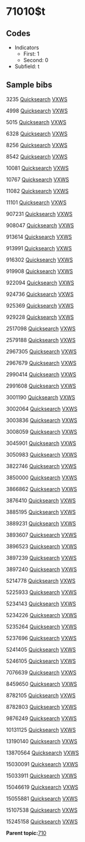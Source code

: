 # 71010$t

## Codes

-   Indicators
    -   First: 1
    -   Second: 0
-   Subfield: t

## Sample bibs

3235 [Quicksearch](https://search.library.yale.edu/catalog/3235) [VXWS](http://prodorbis.library.yale.edu:7014/vxws/GetHoldingsService?bibId=3235)

4998 [Quicksearch](https://search.library.yale.edu/catalog/4998) [VXWS](http://prodorbis.library.yale.edu:7014/vxws/GetHoldingsService?bibId=4998)

5015 [Quicksearch](https://search.library.yale.edu/catalog/5015) [VXWS](http://prodorbis.library.yale.edu:7014/vxws/GetHoldingsService?bibId=5015)

6328 [Quicksearch](https://search.library.yale.edu/catalog/6328) [VXWS](http://prodorbis.library.yale.edu:7014/vxws/GetHoldingsService?bibId=6328)

8256 [Quicksearch](https://search.library.yale.edu/catalog/8256) [VXWS](http://prodorbis.library.yale.edu:7014/vxws/GetHoldingsService?bibId=8256)

8542 [Quicksearch](https://search.library.yale.edu/catalog/8542) [VXWS](http://prodorbis.library.yale.edu:7014/vxws/GetHoldingsService?bibId=8542)

10081 [Quicksearch](https://search.library.yale.edu/catalog/10081) [VXWS](http://prodorbis.library.yale.edu:7014/vxws/GetHoldingsService?bibId=10081)

10767 [Quicksearch](https://search.library.yale.edu/catalog/10767) [VXWS](http://prodorbis.library.yale.edu:7014/vxws/GetHoldingsService?bibId=10767)

11082 [Quicksearch](https://search.library.yale.edu/catalog/11082) [VXWS](http://prodorbis.library.yale.edu:7014/vxws/GetHoldingsService?bibId=11082)

11101 [Quicksearch](https://search.library.yale.edu/catalog/11101) [VXWS](http://prodorbis.library.yale.edu:7014/vxws/GetHoldingsService?bibId=11101)

907231 [Quicksearch](https://search.library.yale.edu/catalog/907231) [VXWS](http://prodorbis.library.yale.edu:7014/vxws/GetHoldingsService?bibId=907231)

908047 [Quicksearch](https://search.library.yale.edu/catalog/908047) [VXWS](http://prodorbis.library.yale.edu:7014/vxws/GetHoldingsService?bibId=908047)

913614 [Quicksearch](https://search.library.yale.edu/catalog/913614) [VXWS](http://prodorbis.library.yale.edu:7014/vxws/GetHoldingsService?bibId=913614)

913991 [Quicksearch](https://search.library.yale.edu/catalog/913991) [VXWS](http://prodorbis.library.yale.edu:7014/vxws/GetHoldingsService?bibId=913991)

916302 [Quicksearch](https://search.library.yale.edu/catalog/916302) [VXWS](http://prodorbis.library.yale.edu:7014/vxws/GetHoldingsService?bibId=916302)

919908 [Quicksearch](https://search.library.yale.edu/catalog/919908) [VXWS](http://prodorbis.library.yale.edu:7014/vxws/GetHoldingsService?bibId=919908)

922094 [Quicksearch](https://search.library.yale.edu/catalog/922094) [VXWS](http://prodorbis.library.yale.edu:7014/vxws/GetHoldingsService?bibId=922094)

924736 [Quicksearch](https://search.library.yale.edu/catalog/924736) [VXWS](http://prodorbis.library.yale.edu:7014/vxws/GetHoldingsService?bibId=924736)

925369 [Quicksearch](https://search.library.yale.edu/catalog/925369) [VXWS](http://prodorbis.library.yale.edu:7014/vxws/GetHoldingsService?bibId=925369)

929228 [Quicksearch](https://search.library.yale.edu/catalog/929228) [VXWS](http://prodorbis.library.yale.edu:7014/vxws/GetHoldingsService?bibId=929228)

2517098 [Quicksearch](https://search.library.yale.edu/catalog/2517098) [VXWS](http://prodorbis.library.yale.edu:7014/vxws/GetHoldingsService?bibId=2517098)

2579188 [Quicksearch](https://search.library.yale.edu/catalog/2579188) [VXWS](http://prodorbis.library.yale.edu:7014/vxws/GetHoldingsService?bibId=2579188)

2967305 [Quicksearch](https://search.library.yale.edu/catalog/2967305) [VXWS](http://prodorbis.library.yale.edu:7014/vxws/GetHoldingsService?bibId=2967305)

2967679 [Quicksearch](https://search.library.yale.edu/catalog/2967679) [VXWS](http://prodorbis.library.yale.edu:7014/vxws/GetHoldingsService?bibId=2967679)

2990414 [Quicksearch](https://search.library.yale.edu/catalog/2990414) [VXWS](http://prodorbis.library.yale.edu:7014/vxws/GetHoldingsService?bibId=2990414)

2991608 [Quicksearch](https://search.library.yale.edu/catalog/2991608) [VXWS](http://prodorbis.library.yale.edu:7014/vxws/GetHoldingsService?bibId=2991608)

3001190 [Quicksearch](https://search.library.yale.edu/catalog/3001190) [VXWS](http://prodorbis.library.yale.edu:7014/vxws/GetHoldingsService?bibId=3001190)

3002064 [Quicksearch](https://search.library.yale.edu/catalog/3002064) [VXWS](http://prodorbis.library.yale.edu:7014/vxws/GetHoldingsService?bibId=3002064)

3003836 [Quicksearch](https://search.library.yale.edu/catalog/3003836) [VXWS](http://prodorbis.library.yale.edu:7014/vxws/GetHoldingsService?bibId=3003836)

3008059 [Quicksearch](https://search.library.yale.edu/catalog/3008059) [VXWS](http://prodorbis.library.yale.edu:7014/vxws/GetHoldingsService?bibId=3008059)

3045901 [Quicksearch](https://search.library.yale.edu/catalog/3045901) [VXWS](http://prodorbis.library.yale.edu:7014/vxws/GetHoldingsService?bibId=3045901)

3050983 [Quicksearch](https://search.library.yale.edu/catalog/3050983) [VXWS](http://prodorbis.library.yale.edu:7014/vxws/GetHoldingsService?bibId=3050983)

3822746 [Quicksearch](https://search.library.yale.edu/catalog/3822746) [VXWS](http://prodorbis.library.yale.edu:7014/vxws/GetHoldingsService?bibId=3822746)

3850000 [Quicksearch](https://search.library.yale.edu/catalog/3850000) [VXWS](http://prodorbis.library.yale.edu:7014/vxws/GetHoldingsService?bibId=3850000)

3866862 [Quicksearch](https://search.library.yale.edu/catalog/3866862) [VXWS](http://prodorbis.library.yale.edu:7014/vxws/GetHoldingsService?bibId=3866862)

3876410 [Quicksearch](https://search.library.yale.edu/catalog/3876410) [VXWS](http://prodorbis.library.yale.edu:7014/vxws/GetHoldingsService?bibId=3876410)

3885195 [Quicksearch](https://search.library.yale.edu/catalog/3885195) [VXWS](http://prodorbis.library.yale.edu:7014/vxws/GetHoldingsService?bibId=3885195)

3889231 [Quicksearch](https://search.library.yale.edu/catalog/3889231) [VXWS](http://prodorbis.library.yale.edu:7014/vxws/GetHoldingsService?bibId=3889231)

3893607 [Quicksearch](https://search.library.yale.edu/catalog/3893607) [VXWS](http://prodorbis.library.yale.edu:7014/vxws/GetHoldingsService?bibId=3893607)

3896523 [Quicksearch](https://search.library.yale.edu/catalog/3896523) [VXWS](http://prodorbis.library.yale.edu:7014/vxws/GetHoldingsService?bibId=3896523)

3897239 [Quicksearch](https://search.library.yale.edu/catalog/3897239) [VXWS](http://prodorbis.library.yale.edu:7014/vxws/GetHoldingsService?bibId=3897239)

3897240 [Quicksearch](https://search.library.yale.edu/catalog/3897240) [VXWS](http://prodorbis.library.yale.edu:7014/vxws/GetHoldingsService?bibId=3897240)

5214778 [Quicksearch](https://search.library.yale.edu/catalog/5214778) [VXWS](http://prodorbis.library.yale.edu:7014/vxws/GetHoldingsService?bibId=5214778)

5225933 [Quicksearch](https://search.library.yale.edu/catalog/5225933) [VXWS](http://prodorbis.library.yale.edu:7014/vxws/GetHoldingsService?bibId=5225933)

5234143 [Quicksearch](https://search.library.yale.edu/catalog/5234143) [VXWS](http://prodorbis.library.yale.edu:7014/vxws/GetHoldingsService?bibId=5234143)

5234226 [Quicksearch](https://search.library.yale.edu/catalog/5234226) [VXWS](http://prodorbis.library.yale.edu:7014/vxws/GetHoldingsService?bibId=5234226)

5235264 [Quicksearch](https://search.library.yale.edu/catalog/5235264) [VXWS](http://prodorbis.library.yale.edu:7014/vxws/GetHoldingsService?bibId=5235264)

5237696 [Quicksearch](https://search.library.yale.edu/catalog/5237696) [VXWS](http://prodorbis.library.yale.edu:7014/vxws/GetHoldingsService?bibId=5237696)

5241405 [Quicksearch](https://search.library.yale.edu/catalog/5241405) [VXWS](http://prodorbis.library.yale.edu:7014/vxws/GetHoldingsService?bibId=5241405)

5246105 [Quicksearch](https://search.library.yale.edu/catalog/5246105) [VXWS](http://prodorbis.library.yale.edu:7014/vxws/GetHoldingsService?bibId=5246105)

7076639 [Quicksearch](https://search.library.yale.edu/catalog/7076639) [VXWS](http://prodorbis.library.yale.edu:7014/vxws/GetHoldingsService?bibId=7076639)

8459650 [Quicksearch](https://search.library.yale.edu/catalog/8459650) [VXWS](http://prodorbis.library.yale.edu:7014/vxws/GetHoldingsService?bibId=8459650)

8782105 [Quicksearch](https://search.library.yale.edu/catalog/8782105) [VXWS](http://prodorbis.library.yale.edu:7014/vxws/GetHoldingsService?bibId=8782105)

8782803 [Quicksearch](https://search.library.yale.edu/catalog/8782803) [VXWS](http://prodorbis.library.yale.edu:7014/vxws/GetHoldingsService?bibId=8782803)

9876249 [Quicksearch](https://search.library.yale.edu/catalog/9876249) [VXWS](http://prodorbis.library.yale.edu:7014/vxws/GetHoldingsService?bibId=9876249)

10131125 [Quicksearch](https://search.library.yale.edu/catalog/10131125) [VXWS](http://prodorbis.library.yale.edu:7014/vxws/GetHoldingsService?bibId=10131125)

13190140 [Quicksearch](https://search.library.yale.edu/catalog/13190140) [VXWS](http://prodorbis.library.yale.edu:7014/vxws/GetHoldingsService?bibId=13190140)

13870564 [Quicksearch](https://search.library.yale.edu/catalog/13870564) [VXWS](http://prodorbis.library.yale.edu:7014/vxws/GetHoldingsService?bibId=13870564)

15030091 [Quicksearch](https://search.library.yale.edu/catalog/15030091) [VXWS](http://prodorbis.library.yale.edu:7014/vxws/GetHoldingsService?bibId=15030091)

15033911 [Quicksearch](https://search.library.yale.edu/catalog/15033911) [VXWS](http://prodorbis.library.yale.edu:7014/vxws/GetHoldingsService?bibId=15033911)

15046619 [Quicksearch](https://search.library.yale.edu/catalog/15046619) [VXWS](http://prodorbis.library.yale.edu:7014/vxws/GetHoldingsService?bibId=15046619)

15055881 [Quicksearch](https://search.library.yale.edu/catalog/15055881) [VXWS](http://prodorbis.library.yale.edu:7014/vxws/GetHoldingsService?bibId=15055881)

15107538 [Quicksearch](https://search.library.yale.edu/catalog/15107538) [VXWS](http://prodorbis.library.yale.edu:7014/vxws/GetHoldingsService?bibId=15107538)

15245158 [Quicksearch](https://search.library.yale.edu/catalog/15245158) [VXWS](http://prodorbis.library.yale.edu:7014/vxws/GetHoldingsService?bibId=15245158)

**Parent topic:**[710](../../tags/710/710.md)

